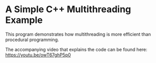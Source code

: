 # A Simple C++ Multithreading Example

This program demonstrates how multithreading is more efficient than procedural programming. 

The accompanying video that explains the code can be found here: https://youtu.be/owT67ghP5p0
